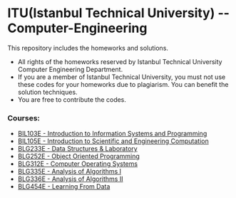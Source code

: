 # ITU(Istanbul Technical University) -- Computer-Engineering

This repository includes the homeworks and solutions.

- All rights of the homeworks reserved by Istanbul Technical University Computer Engineering Department.
- If you are a member of Istanbul Technical University, you must not use these codes for your homeworks due to plagiarism. You can benefit the solution techniques.
- You are free to contribute the codes.


### Courses:

- [BIL103E - Introduction to Information Systems and Programming](BIL103E/)
- [BIL105E - Introduction to Scientific and Engineering Computation](BIL105E/)
- [BLG233E - Data Structures & Laboratory](BLG233E/)
- [BLG252E - Object Oriented Programming](BLG252E/)
- [BLG312E - Computer Operating Systems](BLG312E/)
- [BLG335E - Analysis of Algorithms I](BLG335E/)
- [BLG336E - Analysis of Algorithms II](BLG336E/)
- [BLG454E - Learning From Data](BLG454E/)
